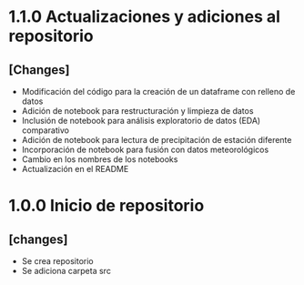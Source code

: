# 1.1.0 Actualizaciones y adiciones al repositorio

## [Changes]

- Modificación del código para la creación de un dataframe con relleno de datos
- Adición de notebook para restructuración y limpieza de datos
- Inclusión de notebook para análisis exploratorio de datos (EDA) comparativo
- Adición de notebook para lectura de precipitación de estación diferente
- Incorporación de notebook para fusión con datos meteorológicos
- Cambio en los nombres de los notebooks
- Actualización en el README

# 1.0.0 Inicio de repositorio

## [changes]

- Se crea repositorio
- Se adiciona carpeta src
